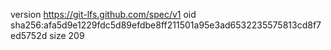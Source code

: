 version https://git-lfs.github.com/spec/v1
oid sha256:afa5d9e1229fdc5d89efdbe8ff211501a95e3ad6532235575813cd8f7ed5752d
size 209
